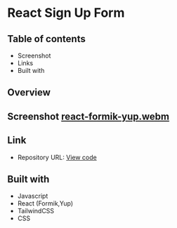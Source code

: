 # React Sign Up Form



## Table of contents
- Screenshot
- Links
- Built with



## Overview
## Screenshot [react-formik-yup.webm](https://user-images.githubusercontent.com/107273888/209006965-f68bd9ea-562e-440b-bd9e-c7b85e81c8b0.webm)



## Link
- Repository URL: [View code](https://github.com/devemit/react-formit-yup) 

## Built with
- Javascript
- React (Formik,Yup)
- TailwindCSS
- CSS
